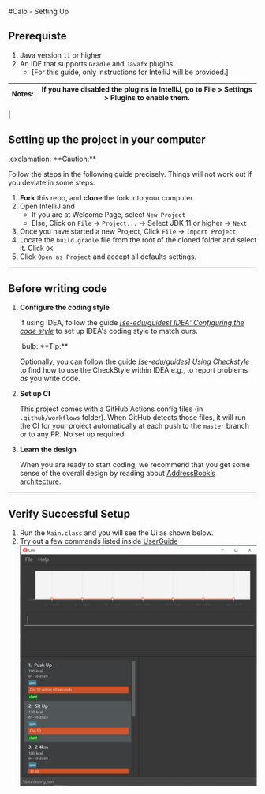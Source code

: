 #Calo - Setting Up

## Prerequiste
1. Java version `11` or higher
2. An IDE that supports `Gradle` and `Javafx` plugins. 
    * [For this guide, only instructions for IntelliJ will be provided.]
 
| Notes:| If you have disabled the plugins in IntelliJ, go to File > Settings > Plugins to enable them.|
-------------|-------------------
|

## Setting up the project in your computer

<div markdown="span" class="alert alert-warning">:exclamation: **Caution:**

Follow the steps in the following guide precisely. Things will not work out if you deviate in some steps.
</div>

1.  **Fork** this repo, and **clone** the fork into your computer.
1. Open IntelliJ and
    * If you are at Welcome Page, select `New Project`
    * Else, Click on `File` -> `Project...` -> Select JDK 11 or higher -> `Next`
1. Once you have started a new Project, Click `File` -> `Import Project`
1. Locate the `build.gradle` file from the root of the cloned folder and select it. Click `OK`
1. Click `Open as Project` and accept all defaults settings.

--------------------------------------------------------------------------------------------------------------------

## Before writing code

1. **Configure the coding style**

   If using IDEA, follow the guide [_[se-edu/guides] IDEA: Configuring the code style_](https://se-education.org/guides/tutorials/checkstyle.html) to set up IDEA's coding style to match ours.

   <div markdown="span" class="alert alert-primary">:bulb: **Tip:**

   Optionally, you can follow the guide [_[se-edu/guides] Using Checkstyle_](https://se-education.org/guides/tutorials/checkstyle.html) to find how to use the CheckStyle within IDEA e.g., to report problems _as_ you write code.
   </div>

1. **Set up CI**

   This project comes with a GitHub Actions config files (in `.github/workflows` folder). When GitHub detects those files, it will run the CI for your project automatically at each push to the `master` branch or to any PR. No set up required.

1. **Learn the design**

   When you are ready to start coding, we recommend that you get some sense of the overall design by reading about [AddressBook’s architecture](DeveloperGuide.md#architecture).

--------------------------------------------------------------------------------------------------------------------

## Verify Successful Setup

1. Run the `Main.class` and you will see the Ui as shown below.
1. Try out a few commands listed inside [UserGuide](UserGuide.md)
![Ui](images/Ui.png)
